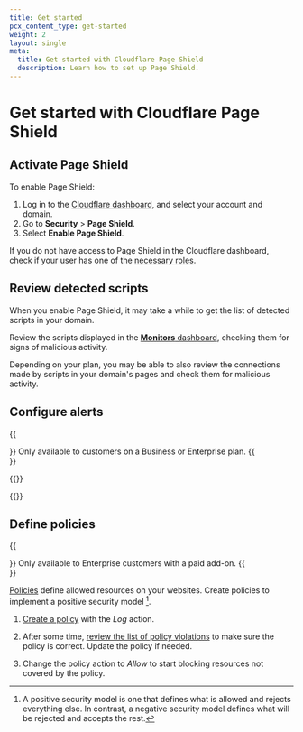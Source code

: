 ```yaml
---
title: Get started
pcx_content_type: get-started
weight: 2
layout: single
meta:
  title: Get started with Cloudflare Page Shield
  description: Learn how to set up Page Shield.
---
```


# Get started with Cloudflare Page Shield

## Activate Page Shield

To enable Page Shield:

1. Log in to the [Cloudflare dashboard](https://dash.cloudflare.com/), and select your account and domain.
2. Go to **Security** > **Page Shield**.
3. Select **Enable Page Shield**.

If you do not have access to Page Shield in the Cloudflare dashboard, check if your user has one of the [necessary roles](/page-shield/reference/roles-and-permissions/).

## Review detected scripts

When you enable Page Shield, it may take a while to get the list of detected scripts in your domain.

Review the scripts displayed in the [**Monitors** dashboard](/page-shield/detection/monitor-connections-scripts/), checking them for signs of malicious activity.

Depending on your plan, you may be able to also review the connections made by scripts in your domain's pages and check them for malicious activity.

## Configure alerts

{{<Aside type="note">}}
Only available to customers on a Business or Enterprise plan.
{{</Aside>}}

{{<render file="_alerts-intro.md">}}

{{<render file="_alerts-configure.md">}}

## Define policies

{{<Aside type="note">}}
Only available to Enterprise customers with a paid add-on.
{{</Aside>}}

[Policies](/page-shield/policies/) define allowed resources on your websites. Create policies to implement a positive security model [^1].

1. [Create a policy](/page-shield/policies/create-dashboard/) with the _Log_ action.

2. After some time, [review the list of policy violations](/page-shield/policies/violations/) to make sure the policy is correct. Update the policy if needed.

3. Change the policy action to _Allow_ to start blocking resources not covered by the policy.

[^1]: A positive security model is one that defines what is allowed and rejects everything else. In contrast, a negative security model defines what will be rejected and accepts the rest.

